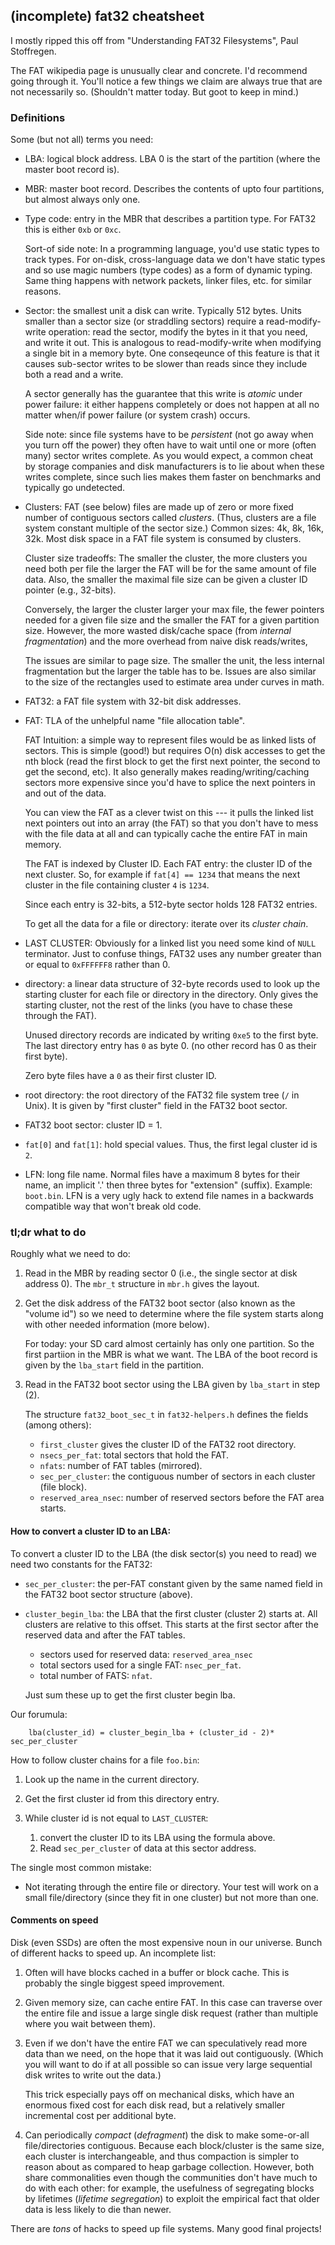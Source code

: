 ## (incomplete) fat32 cheatsheet 

I mostly ripped this off from "Understanding FAT32 Filesystems", Paul
Stoffregen.

The FAT wikipedia page is unusually clear and concrete.  I'd recommend
going through it.  You'll notice a few things we claim are always true
that are not necessarily so.  (Shouldn't matter today.  But goot to keep
in mind.)

### Definitions

Some (but not all) terms you need:

  - LBA: logical block address. LBA 0 is the start of the partition (where
    the master boot record is).

  - MBR: master boot record.  Describes the contents of upto four
    partitions, but almost always only one.

  - Type code: entry in the MBR that describes a partition type.  For
    FAT32 this is either `0xb` or `0xc`.

    Sort-of side note: In a programming language, you'd use static
    types to track types.  For on-disk, cross-language data we don't
    have static types and so use magic numbers (type codes) as a form
    of dynamic typing.  Same thing happens with network packets, linker
    files, etc. for similar reasons.

  - Sector: the smallest unit a disk can write.  Typically 512 bytes.
    Units smaller than a sector size (or straddling sectors) require
    a read-modify-write operation: read the sector, modify the bytes
    in it that you need, and write it out. This is analogous to
    read-modify-write when modifying a single bit in a memory byte.
    One conseqeunce of this feature is that it causes sub-sector writes
    to be slower than reads since they include both a read and a write.

    A sector generally has the guarantee that this write is *atomic*
    under power failure: it either happens completely or does not happen
    at all no matter when/if power failure (or system crash) occurs.

    Side note: since file systems have to be *persistent* (not go away
    when you turn off the power) they often have to wait until one or
    more (often many) sector writes complete.   As you would expect,
    a common cheat by storage companies and disk manufacturers is to lie
    about when these writes complete, since such lies makes them faster
    on benchmarks and typically go undetected.


  - Clusters: FAT (see below) files are made up of zero or more
    fixed number of contiguous sectors called *clusters*. (Thus,
    clusters are a file system constant multiple of the sector size.)
    Common sizes: 4k, 8k, 16k, 32k.  Most disk space in a FAT file system
    is consumed by clusters.

    Cluster size tradeoffs: The smaller the cluster, the more clusters
    you need both per file the larger the FAT will be for the same amount
    of file data.  Also, the smaller the maximal file size can be given
    a cluster ID pointer (e.g., 32-bits).

    Conversely, the larger the cluster larger your max file, the fewer
    pointers needed for a given file size and the smaller the FAT for
    a given partition size.  However, the more wasted disk/cache space
    (from *internal fragmentation*) and the more overhead from naive
    disk reads/writes,

    The issues are similar to page size.  The smaller the unit, the
    less internal fragmentation but the larger the table has to be.
    Issues are also similar to the size of the rectangles used to estimate
    area under curves in math.

  - FAT32: a FAT file system with 32-bit disk addresses.  
 
  - FAT: TLA of the unhelpful name "file allocation table".  

    FAT Intuition: a simple way to represent files would be as linked
    lists of sectors.  This is simple (good!) but requires O(n) disk
    accesses to get the nth block (read the first block to get the first
    next pointer, the second to get the second, etc).  It also generally
    makes reading/writing/caching sectors more expensive since you'd
    have to splice the next pointers in and out of the data.

    You can view the FAT as a clever  twist on this --- it pulls the
    linked list next pointers out into an array (the FAT) so that you
    don't have to mess with the file data at all and can typically cache
    the entire FAT in main memory.

    The FAT is indexed by Cluster ID.  Each FAT entry: the cluster ID
    of the next cluster.  So, for example if `fat[4] == 1234` that means
    the next cluster in the file containing cluster `4` is `1234`.

    Since each entry is 32-bits, a 512-byte sector holds 128 FAT32
    entries.

    To get all the data for a file or directory: iterate over its
    *cluster chain*.

  - LAST CLUSTER: Obviously for a linked list you need some kind of
    `NULL` terminator.  Just to confuse things, FAT32 uses any number
    greater than or equal to `0xFFFFFF8` rather than 0.

  - directory: a linear data structure of 32-byte records
    used to look up the starting cluster for each file or directory in
    the directory.  Only gives the starting cluster, not the rest of
    the links (you have to chase these through the FAT).

    Unused directory records are indicated by writing `0xe5` to the
    first byte.  The last directory entry has `0` as byte 0.
    (no other record has 0 as their first byte).

    Zero byte files have a `0` as their first cluster ID.

  - root directory: the root directory of the FAT32 file system
    tree (`/` in Unix).  It is given by "first cluster" field in the
    FAT32 boot sector.

  - FAT32 boot sector: cluster ID = 1.

  - `fat[0]` and `fat[1]`: hold special values.  Thus, the first legal
    cluster id is `2`.

  - LFN: long file name.  Normal files have a maximum 8 bytes
    for their name, an implicit '.'  then three bytes for "extension"
    (suffix).  Example: `boot.bin`.  LFN is a very ugly hack to extend
    file names in a backwards compatible way that won't break old code.


### tl;dr what to do

Roughly what we need to do:
  1. Read in the MBR by reading sector 0 (i.e., the single sector at disk
     address 0).  The `mbr_t` structure in `mbr.h` gives the layout.

  2. Get the disk address of the FAT32 boot sector (also known as the
     "volume id") so we need to determine where the file system starts
     along with other needed information (more below).

     For today: your SD card almost certainly has only one partition.
     So the first partiion in the MBR is what we want.  The LBA of the
     boot record is given by the `lba_start` field in the partition.

  3. Read in the FAT32 boot sector using the LBA given by `lba_start` in 
     step (2).

     The structure `fat32_boot_sec_t` in `fat32-helpers.h` defines the
     fields (among others):

       - `first_cluster` gives the cluster ID of the FAT32 root directory.
       - `nsecs_per_fat`: total sectors that hold the FAT. 
       - `nfats`: number of FAT tables (mirrored).
       - `sec_per_cluster`: the contiguous number of sectors in each cluster
         (file block).
       - `reserved_area_nsec`: number of reserved sectors before
         the FAT area starts.

#### How to convert a cluster ID to an LBA:

To convert a cluster ID to the LBA (the disk sector(s) you need to read)
we need two constants for the FAT32:

   - `sec_per_cluster`: the per-FAT constant given by the same named
     field in the FAT32 boot sector structure (above).

   - `cluster_begin_lba`: the LBA that the first cluster (cluster 2) starts at.
     All clusters are relative to this offset.  This starts at the first
     sector after the reserved data and after the FAT tables.  
       - sectors used for reserved data: `reserved_area_nsec`
       - total sectors used for a single FAT: `nsec_per_fat`.
       - total number of FATS: `nfat`.

     Just sum these up to get the first cluster begin lba.

Our forumula:

        lba(cluster_id) = cluster_begin_lba + (cluster_id - 2)* sec_per_cluster


How to follow cluster chains for a file `foo.bin`:
  1. Look up the name in the current directory.
  2. Get the first cluster id from this directory entry.
  3. While cluster id is not equal to `LAST_CLUSTER`:  

       1. convert the cluster ID to its LBA using the formula above.
       2. Read `sec_per_cluster` of data at this sector address.

The single most common mistake:
  - Not iterating through the entire file or directory.  Your test
    will work on a small file/directory (since they fit in one cluster)
    but not more than one.

#### Comments on speed 

Disk (even SSDs) are often the most expensive noun in our universe.
Bunch of different hacks to speed up.  An incomplete list:

  1. Often will have blocks cached in a buffer or block cache.  This is
     probably the single biggest speed improvement.  
  2. Given memory size, can cache entire FAT.  In this case
     can traverse over the entire file and issue a large single
     disk request (rather than multiple where you wait between them).
  3. Even if we don't have the entire FAT we can speculatively read more
     data than we need, on the hope that it was laid out contiguously.
     (Which you will want to do if at all possible so can issue very
     large sequential disk writes to write out the data.)

     This trick especially pays off on mechanical disks, which have an
     enormous fixed cost for each disk read, but a relatively smaller
     incremental cost per additional byte.

  4. Can periodically *compact* (*defragment*) the disk to make
     some-or-all file/directories contiguous.  Because each block/cluster
     is the same size, each cluster is interchangeable, and thus
     compaction is simpler to reason about as compared to heap garbage
     collection.  However, both share commonalities even though the
     communities don't have much to do with each other: for example,
     the usefulness of segregating blocks by lifetimes (*lifetime
     segregation*) to exploit the empirical fact that older data is less
     likely to die than newer.

There are *tons* of hacks to speed up file systems.  Many good final
projects!
